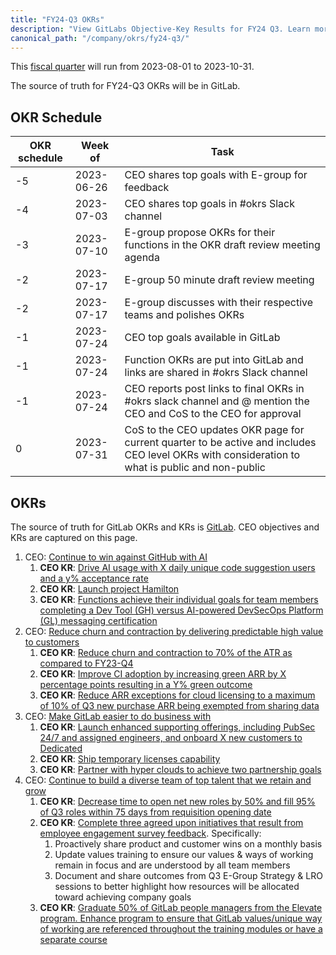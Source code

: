 ```yaml
---
title: "FY24-Q3 OKRs"
description: "View GitLabs Objective-Key Results for FY24 Q3. Learn more here!"
canonical_path: "/company/okrs/fy24-q3/"
---
```


This [fiscal quarter](/handbook/finance/#fiscal-year) will run from 2023-08-01 to 2023-10-31.

The source of truth for FY24-Q3 OKRs will be in GitLab.

## OKR Schedule

| OKR schedule | Week of | Task |
| ------ | ------ | ------ |
| -5 | 2023-06-26 | CEO shares top goals with E-group for feedback |
| -4 | 2023-07-03 | CEO shares top goals in #okrs Slack channel |
| -3 | 2023-07-10 | E-group propose OKRs for their functions in the OKR draft review meeting agenda |
| -2 | 2023-07-17 | E-group 50 minute draft review meeting |
| -2 | 2023-07-17 | E-group discusses with their respective teams and polishes OKRs |
| -1 | 2023-07-24 | CEO top goals available in GitLab |
| -1 | 2023-07-24 | Function OKRs are put into GitLab and links are shared in #okrs Slack channel |
| -1 | 2023-07-24 | CEO reports post links to final OKRs in #okrs slack channel and @ mention the CEO and CoS to the CEO for approval |
| 0  | 2023-07-31 | CoS to the CEO updates OKR page for current quarter to be active and includes CEO level OKRs with consideration to what is public and non-public |

## OKRs

The source of truth for GitLab OKRs and KRs is [GitLab](https://gitlab.com/gitlab-com/gitlab-OKRs/-/issues/?sort=created_date&state=opened&type%5B%5D=key_result&label_name%5B%5D=CEO%20OKR&first_page_size=20). CEO objectives and KRs are captured on this page.

1. CEO: [Continue to win against GitHub with AI](https://gitlab.com/gitlab-com/gitlab-OKRs/-/work_items/3724)
   1. **CEO KR**: [Drive AI usage with X daily unique code suggestion users and a y% acceptance rate](https://gitlab.com/gitlab-com/gitlab-OKRs/-/work_items/3728)
   1. **CEO KR**: [Launch project Hamilton](https://gitlab.com/gitlab-com/gitlab-OKRs/-/work_items/3729)
   1. **CEO KR**: [Functions achieve their individual goals for team members completing a Dev Tool (GH) versus AI-powered DevSecOps Platform (GL) messaging certification](https://gitlab.com/gitlab-com/gitlab-OKRs/-/work_items/3730)
1. CEO: [Reduce churn and contraction by delivering predictable high value to customers](https://gitlab.com/gitlab-com/gitlab-OKRs/-/work_items/3725)
   1. **CEO KR**: [Reduce churn and contraction to 70% of the ATR as compared to FY23-Q4](https://gitlab.com/gitlab-com/gitlab-OKRs/-/work_items/3731)
   1. **CEO KR**: [Improve CI adoption by increasing green ARR by X percentage points resulting in a Y% green outcome](https://gitlab.com/gitlab-com/gitlab-OKRs/-/work_items/3732)
   1. **CEO KR**: [Reduce ARR exceptions for cloud licensing to a maximum of 10% of Q3 new purchase ARR being exempted from sharing data](https://gitlab.com/gitlab-com/gitlab-OKRs/-/work_items/3733)
1. CEO: [Make GitLab easier to do business with](https://gitlab.com/gitlab-com/gitlab-OKRs/-/work_items/3726)
   1. **CEO KR**: [Launch enhanced supporting offerings, including PubSec 24/7 and assigned engineers, and onboard X new customers to Dedicated](https://gitlab.com/gitlab-com/gitlab-OKRs/-/work_items/3734)
   1. **CEO KR**: [Ship temporary licenses capability](https://gitlab.com/gitlab-com/gitlab-OKRs/-/work_items/3735)
   1. **CEO KR**: [Partner with hyper clouds to achieve two partnership goals](https://gitlab.com/gitlab-com/gitlab-OKRs/-/work_items/3736)
1. CEO: [Continue to build a diverse team of top talent that we retain and grow](https://gitlab.com/gitlab-com/gitlab-OKRs/-/work_items/3727)
   1. **CEO KR**: [Decrease time to open net new roles by 50% and fill 95% of Q3 roles within 75 days from requisition opening date](https://gitlab.com/gitlab-com/gitlab-OKRs/-/work_items/3737)
   1. **CEO KR**: [Complete three agreed upon initiatives that result from employee engagement survey feedback](https://gitlab.com/gitlab-com/gitlab-OKRs/-/work_items/3738). Specifically:
      1. Proactively share product and customer wins on a monthly basis
      1. Update values training to ensure our values & ways of working remain in focus and are understood by all team members
      1. Document and share outcomes from Q3 E-Group Strategy & LRO sessions to better highlight how resources will be allocated toward achieving company goals
   1. **CEO KR**: [Graduate 50% of GitLab people managers from the Elevate program. Enhance program to ensure that GitLab values/unique way of working are referenced throughout the training modules or have a separate course](https://gitlab.com/gitlab-com/gitlab-OKRs/-/work_items/3739)

